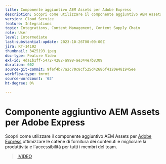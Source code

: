 ```yaml
---
title: Componente aggiuntivo AEM Assets per Adobe Express
description: Scopri come utilizzare il componente aggiuntivo AEM Assets, ad Adobe Express per ottimizzare le catene di fornitura dei contenuti, migliorando la produttività e l’accessibilità per tutti i membri del gruppo.
version: Cloud Service
feature: Integrations
topic: Integrations, Content Management, Content Supply Chain
role: User
level: Intermediate
last-substantial-update: 2023-10-26T00:00:00Z
jira: KT-14192
thumbnail: 3425193.jpeg
doc-type: Feature Video
exl-id: 4da1b1ff-5472-4282-a998-ae344e7b8309
duration: 602
source-git-commit: 9fef4b77a2c70c8cf525d42686f4120e481945ee
workflow-type: tm+mt
source-wordcount: '62'
ht-degree: 0%

---
```


# Componente aggiuntivo AEM Assets per Adobe Express

Scopri come utilizzare il componente aggiuntivo AEM Assets per [Adobe Express](https://www.adobe.com/express/) ottimizzare le catene di fornitura dei contenuti e migliorare la produttività e l&#39;accessibilità per tutti i membri del team.

>[!VIDEO](https://video.tv.adobe.com/v/3425193/?learn=on)
